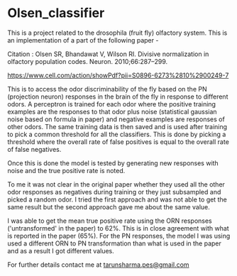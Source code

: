 # Olsen_classifier

This is a project related to the drosophila (fruit fly) olfactory system. This is an implementation of a part of 
the following paper - 

Citation : 
 Olsen SR, Bhandawat V, Wilson RI. Divisive normalization in olfactory population codes. Neuron. 2010;66:287–299.
 
https://www.cell.com/action/showPdf?pii=S0896-6273%2810%2900249-7

This is to access the odor discriminability of the fly based on the PN (projection neuron) responses in the brain of the 
fly in response to different odors. A perceptron is trained for each odor where the positive training examples are the
responses to that odor plus noise (statistical gaussian noise based on formula in paper) and negative examples are responses
of other odors. The same training data is then saved and is used after training to pick a common threshold for all the 
classifiers. This is done by picking a threshold where the overall rate of false positives is equal to the overall rate
of false negatives. 

Once this is done the model is tested by generating new responses with noise and the true positive rate is noted.

To me it was not clear in the original paper whether they used all the other odor responses as negatives during training
or they just subsampled and picked a random odor. I tried the first approach and was not able to get the same result but the
second approach gave me about the same value. 

I was able to get the mean true positive rate using the ORN responses ('untransformed' in the paper) to 62%. This is in close
agreement with what is reported in the paper (65%). For the PN responses, the model I was using used a different ORN to PN
transformation than what is used in the paper and as a result I got different values.

For further details contact me at tarunsharma.pes@gmail.com
